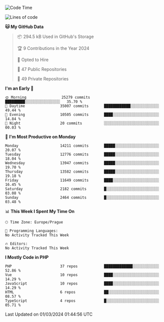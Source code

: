 <!--START_SECTION:waka-->
![Code Time](http://img.shields.io/badge/Code%20Time-1%2C583%20hrs%2058%20mins-blue)

![Lines of code](https://img.shields.io/badge/From%20Hello%20World%20I%27ve%20Written-22.2%20million%20lines%20of%20code-blue)

**🐱 My GitHub Data** 

> 📦 294.5 kB Used in GitHub's Storage 
 > 
> 🏆 9 Contributions in the Year 2024
 > 
> 💼 Opted to Hire
 > 
> 📜 47 Public Repositories 
 > 
> 🔑 49 Private Repositories 
 > 
**I'm an Early 🐤** 

```text
🌞 Morning                25279 commits       █████████░░░░░░░░░░░░░░░░   35.70 % 
🌆 Daytime                35007 commits       ████████████░░░░░░░░░░░░░   49.44 % 
🌃 Evening                10505 commits       ████░░░░░░░░░░░░░░░░░░░░░   14.84 % 
🌙 Night                  20 commits          ░░░░░░░░░░░░░░░░░░░░░░░░░   00.03 % 
```
📅 **I'm Most Productive on Monday** 

```text
Monday                   14211 commits       █████░░░░░░░░░░░░░░░░░░░░   20.07 % 
Tuesday                  12776 commits       █████░░░░░░░░░░░░░░░░░░░░   18.04 % 
Wednesday                13947 commits       █████░░░░░░░░░░░░░░░░░░░░   19.70 % 
Thursday                 13582 commits       █████░░░░░░░░░░░░░░░░░░░░   19.18 % 
Friday                   11649 commits       ████░░░░░░░░░░░░░░░░░░░░░   16.45 % 
Saturday                 2182 commits        █░░░░░░░░░░░░░░░░░░░░░░░░   03.08 % 
Sunday                   2464 commits        █░░░░░░░░░░░░░░░░░░░░░░░░   03.48 % 
```


📊 **This Week I Spent My Time On** 

```text
🕑︎ Time Zone: Europe/Prague

💬 Programming Languages: 
No Activity Tracked This Week

🔥 Editors: 
No Activity Tracked This Week
```

**I Mostly Code in PHP** 

```text
PHP                      37 repos            █████████████░░░░░░░░░░░░   52.86 % 
Vue                      10 repos            ████░░░░░░░░░░░░░░░░░░░░░   14.29 % 
JavaScript               10 repos            ████░░░░░░░░░░░░░░░░░░░░░   14.29 % 
HTML                     6 repos             ██░░░░░░░░░░░░░░░░░░░░░░░   08.57 % 
TypeScript               4 repos             █░░░░░░░░░░░░░░░░░░░░░░░░   05.71 % 
```




 Last Updated on 01/03/2024 01:44:56 UTC
<!--END_SECTION:waka-->
<!--
**AlexKratky/AlexKratky** is a ✨ _special_ ✨ repository because its `README.md` (this file) appears on your GitHub profile.

Here are some ideas to get you started:

- 🔭 I’m currently working on ...
- 🌱 I’m currently learning ...
- 👯 I’m looking to collaborate on ...
- 🤔 I’m looking for help with ...
- 💬 Ask me about ...
- 📫 How to reach me: ...
- 😄 Pronouns: ...
- ⚡ Fun fact: ...
-->
